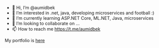 - 👋 Hi, I’m @aumidbek
- 👀 I’m interested in .net, java, developing microservices and football :)
- 🌱 I’m currently learning ASP.NET Core, ML.NET, Java, microservices
- 💞️ I’m looking to collaborate on ...
- 📫 How to reach me https://t.me/aumidbek

My portfolio is [here](https://github.com/aumidbek/aboutme "Portfolio")

<!---
aumidbek/aumidbek is a ✨ special ✨ repository because its `README.md` (this file) appears on your GitHub profile.
You can click the Preview link to take a look at your changes.
--->
